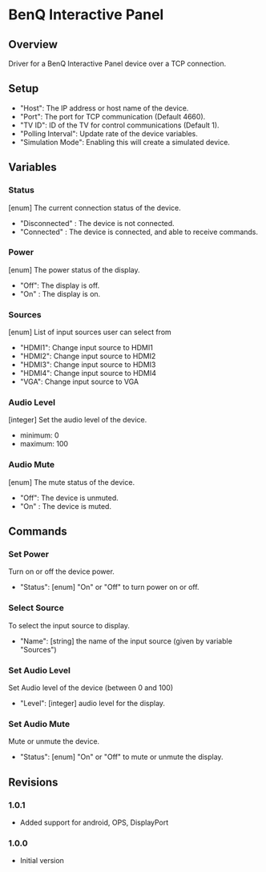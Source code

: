 # BenQ Interactive Panel

## Overview
Driver for a BenQ Interactive Panel device over a TCP connection.

## Setup
- "Host": The IP address or host name of the device.
- "Port": The port for TCP communication (Default 4660).
- "TV ID": ID of the TV for control communications (Default 1).
- "Polling Interval": Update rate of the device variables.
- "Simulation Mode": Enabling this will create a simulated device.

## Variables

### Status
[enum] The current connection status of the device.
- "Disconnected" : The device is not connected.
- "Connected" : The device is connected, and able to receive commands.

### Power
[enum] The power status of the display.
- "Off": The display is off.
- "On" : The display is on.

### Sources
[enum] List of input sources user can select from
- "HDMI1": Change input source to HDMI1
- "HDMI2": Change input source to HDMI2
- "HDMI3": Change input source to HDMI3
- "HDMI4": Change input source to HDMI4
- "VGA": Change input source to VGA

### Audio Level
[integer] Set the audio level of the device.
- minimum: 0
- maximum: 100

### Audio Mute
[enum] The mute status of the device.
- "Off": The device is unmuted.
- "On" : The device is muted.

## Commands

### Set Power
Turn on or off the device power.
- "Status": [enum] "On" or "Off" to turn power on or off.

### Select Source
To select the input source to display.
- "Name": [string] the name of the input source (given by variable "Sources")

### Set Audio Level
Set Audio level of the device (between 0 and 100)
- "Level": [integer] audio level for the display.

### Set Audio Mute
Mute or unmute the device.
- "Status": [enum] "On" or "Off" to mute or unmute the display.

## Revisions

### 1.0.1
- Added support for android, OPS, DisplayPort

### 1.0.0
- Initial version